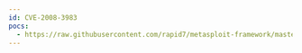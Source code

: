 ```yaml
---
id: CVE-2008-3983
pocs:
  - https://raw.githubusercontent.com/rapid7/metasploit-framework/master/modules/auxiliary/sqli/oracle/lt_mergeworkspace.rb
---
```

